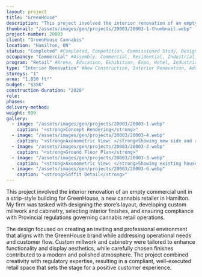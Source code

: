 ```yaml
---
layout: project 
title: "GreenHouse"
description: "This project involved the interior renovation of an empty commercial unit in a strip-style building for GreenHouse, a new cannabis retailer in Hamilton. My firm was tasked with designing the store’s layout, developing custom millwork and cabinetry, selecting interior finishes, and ensuring compliance with Provincial regulations governing cannabis retail operations."
thumbnail: "/assets/images/gen/projects/20003/20003-1-thumbnail.webp"
project-number: 20003
client: "GreenHouse Cannabis"
location: "Hamilton, ON"
status: "Completed" #Completed, Competition, Commissioned Study, Design Development, Construction, Demolished, Study
occupancy: "Commercial" #Assembly, Commercial, Residential, Industrial, Institutional   
program: "Retail" #Arena, Education, Exhibition, Expo, Hotel, Industrial, Industry, Infrastructure, Landscape, Leisure, Library, Masterplan, Mixed Use, Museum/Gallery, Office, Parking, Pavillion, Publicspace, Religion, Research, Residential, Restaurant/Bar, Retail, Scenography, Services, Theatre
type: "Interior Renovation" #New Construction, Interior Renovation, Addition, Adaptive Reuse
storeys: "1"
area: "1,850 ft²"
budget: "$35K"
construction-duration: "2020"
role: 
phases: 
delivery-method: 
weight: 999
gallery:
  - image: "/assets/images/gen/projects/20003/20003-1.webp"
    caption: "<strong>Concept Rendering</strong>"
  - image: "/assets/images/gen/projects/20003/20003-4.webp"
    caption: "<strong>Axonometric View: </strong>Showing new side and rear additions with flat roof and carport built around existing house."
  - image: "/assets/images/gen/projects/20003/20003-2.webp"
    caption: "<strong>Ground Floor Plan</strong>"
  - image: "/assets/images/gen/projects/20003/20003-3.webp"
    caption: "<strong>Axonometric View: </strong>Showing existing house with hip roof."
  - image: "/assets/images/gen/projects/20003/20003-6.webp"
    caption: "<strong>Soffit Detail</strong>"
---
```

This project involved the interior renovation of an empty commercial unit in a strip-style building for GreenHouse, a new cannabis retailer in Hamilton. My firm was tasked with designing the store’s layout, developing custom millwork and cabinetry, selecting interior finishes, and ensuring compliance with Provincial regulations governing cannabis retail operations.

The design focused on creating an inviting and professional environment that aligns with the GreenHouse brand while addressing operational needs and customer flow. Custom millwork and cabinetry were tailored to enhance functionality and display aesthetics, while carefully chosen finishes contributed to a modern and polished atmosphere. The project combined creativity with regulatory expertise, resulting in a compliant, well-executed retail space that sets the stage for a positive customer experience.